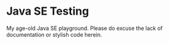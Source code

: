 # Java SE Testing

My age-old Java SE playground. Please do excuse the lack of documentation or stylish code herein.
